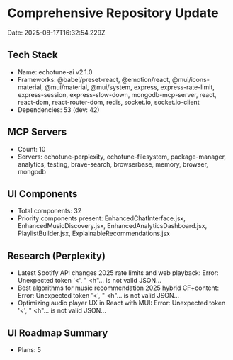 # Comprehensive Repository Update
Date: 2025-08-17T16:32:54.229Z

## Tech Stack
- Name: echotune-ai v2.1.0
- Frameworks: @babel/preset-react, @emotion/react, @mui/icons-material, @mui/material, @mui/system, express, express-rate-limit, express-session, express-slow-down, mongodb-mcp-server, react, react-dom, react-router-dom, redis, socket.io, socket.io-client
- Dependencies: 53 (dev: 42)

## MCP Servers
- Count: 10
- Servers: echotune-perplexity, echotune-filesystem, package-manager, analytics, testing, brave-search, browserbase, memory, browser, mongodb

## UI Components
- Total components: 32
- Priority components present: EnhancedChatInterface.jsx, EnhancedMusicDiscovery.jsx, EnhancedAnalyticsDashboard.jsx, PlaylistBuilder.jsx, ExplainableRecommendations.jsx

## Research (Perplexity)
- Latest Spotify API changes 2025 rate limits and web playback: Error: Unexpected token '<', "<html>
<h"... is not valid JSON...
- Best algorithms for music recommendation 2025 hybrid CF+content: Error: Unexpected token '<', "<html>
<h"... is not valid JSON...
- Optimizing audio player UX in React with MUI: Error: Unexpected token '<', "<html>
<h"... is not valid JSON...

## UI Roadmap Summary
- Plans: 5